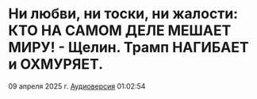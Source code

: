 # Ни любви, ни тоски, ни жалости: КТО НА САМОМ ДЕЛЕ МЕШАЕТ МИРУ! - Щелин. Трамп НАГИБАЕТ и ОХМУРЯЕТ.

09 апреля 2025 г. [Аудиоверсия](https://e.pcloud.link/publink/show?code=XZ4cddZOTWyhYiWSR4pA3LannXP55CJym3y) 01:02:54
